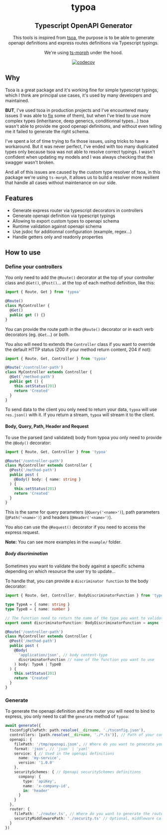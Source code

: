 <div align="center">

  <h1>typoa</h1>
  <h2> <b>Typ</b>escript <b>O</b>pen<b>A</b>PI Generator</h2>

  This tools is inspired from [tsoa](https://github.com/lukeautry/tsoa), the purpose is to be able to generate openapi definitions and express routes definitions via Typescript typings.

  We're using [ts-morph](https://github.com/dsherret/ts-morph) under the hood.

  [![codecov](https://codecov.io/gh/Eywek/typoa/branch/main/graph/badge.svg?token=8hLCf5qoDU)](https://codecov.io/gh/Eywek/typoa)
</div>

## Why

Tsoa is a great package and it's working fine for simple typescript typings, which I think are principal use cases, it's used by many developers and maintained.

**BUT**, I've used tsoa in production projects and I've encountered many issues (I was able to [fix](https://github.com/lukeautry/tsoa/pulls?q=is%3Apr+sort%3Aupdated-desc+is%3Amerged+author%3AEywek) some of them), but when I've tried to use more complex types (inheritance, deep generics, conditionnal types...) tsoa wasn't able to provide me good openapi definitions, and without even telling me it failed to generate the right schema.

I've spent a lot of time trying to fix those issues, using tricks to have a workaround. But it was never perfect, I've ended with too many duplicated types only because tsoa was not able to resolve correct typings. I wasn't confident when updating my models and I was always checking that the swagger wasn't broken.

And all of this issues are caused by the custom type resolver of tsoa, in this package we're using `ts-morph`, it allows us to build a resolver more resilient that handle all cases without maintenance on our side.

## Features

- Generate express router via typescript decorators in controllers
- Generate openapi definition via typescript typings
- Allowing to export custom types to openapi schema
- Runtime validation against openapi schema
- Use jsdoc for additionnal configuration (example, regex...)
- Handle getters only and readonly properties

## How to use

### Define your controllers

You only need to add the `@Route()` decorator at the top of your controller class and `@Get()`, `@Post()`... at the top
of each method definition, like this:

```ts
import { Route, Get } from 'typoa'

@Route()
class MyController {
  @Get()
  public get () {}
}
```

You can provide the route path in the `@Route()` decorator or in each verb decorators (eg. `@Get`...) or both.

You also will need to extends the `Controller` class if you want to override the default HTTP status (200 if your method return content, 204 if not):

```ts
import { Route, Get, Controller } from 'typoa'

@Route('/controller-path')
class MyController extends Controller {
  @Get('/method-path')
  public get () {
    this.setStatus(201)
    return 'Created'
  }
}
```

To send data to the client you only need to return your data, `typoa` will use `res.json()` with it.
If you return a stream, `typoa` will stream it to the client.

#### Body, Query, Path, Header and Request

To use the parsed (and validated) body from typoa you only need to provide the `@Body()` decorator:

```ts
import { Route, Get, Controller } from 'typoa'

@Route('/controller-path')
class MyController extends Controller {
  @Post('/method-path')
  public post (
    @Body() body: { name: string }
  ) {
    this.setStatus(201)
    return 'Created'
  }
}
```

This is the same for query parameters (`@Query('<name>')`), path parameters (`@Path('<name>')`) and headers (`@Header('<name>')`).

You also can use the `@Request()` decorator if you need to access the express request.

**Note:** You can see more examples in the `example/` folder.

##### Body discrimination

Sometimes you want to validate the body against a specific schema depending on which resource the user try to update...

To handle that, you can provide a `discriminator function` to the body decorator:

```ts
import { Route, Get, Controller, BodyDiscriminatorFunction } from 'typoa'

type TypeA = { name: string }
type TypeB = { name: number }

// The function need to return the name of the type you want to validate against
export const discriminatorFunction: BodyDiscriminatorFunction = async (req) => 'TypeA'

@Route('/controller-path')
class MyController extends Controller {
  @Post('/method-path')
  public post (
    @Body(
      'application/json', // body content-type
      discriminatorFunction // name of the function you want to use
    ) body: TypeA | TypeB
  ) {
    this.setStatus(201)
    return 'Created'
  }
}
```

### Generate

To generate the openapi definition and the router you will need to bind to express, you only need to call the `generate` method of `typoa`:

```ts
await generate({
  tsconfigFilePath: path.resolve(__dirname, './tsconfig.json'),
  controllers: [path.resolve(__dirname, './*.ts')], // Path of your controllers
  openapi: {
    filePath: '/tmp/openapi.json', // Where do you want to generate your openapi file
    format: 'json', // 'json' | 'yaml'
    service: { // Used in the openapi definitions
      name: 'my-service',
      version: '1.0.0'
    },
    securitySchemes: { // Openapi securitySchemes definitions
      company: {
        type: 'apiKey',
        name: 'x-company-id',
        in: 'header'
      }
    }
  },
  router: {
    filePath: './router.ts', // Where do you want to generate the router file
    securityMiddlewarePath: './security.ts' // Optional, middleware called if you use the @Security() decorator
  }
})
```
